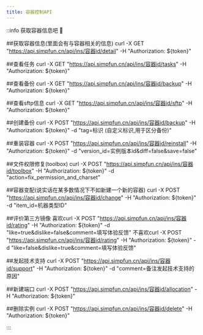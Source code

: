 ```yaml
---
title: 容器控制API
---
```


::info
获取容器信息吧 🤔

##获取容器信息(里面会有与容器相关的信息)
curl -X GET "https://api.simpfun.cn/api/ins/容器id/detail" -H "Authorization: ${token}"

##查看任务
curl -X GET "https://api.simpfun.cn/api/ins/容器id/tasks" -H "Authorization: ${token}"

##查看备份
curl -X GET "https://api.simpfun.cn/api/ins/容器id/backup" -H "Authorization: ${token}"

##查看sftp信息
curl -X GET "https://api.simpfun.cn/api/ins/容器id/sftp" -H "Authorization: ${token}"

##创建备份
curl -X POST "https://api.simpfun.cn/api/ins/容器id/backup" -H "Authorization: ${token}" -d "tag=标识 (自定义标识,用于区分备份)"

##重装容器
curl -X POST "https://api.simpfun.cn/api/ins/容器id/reinstall" -H "Authorization: ${token}" -d "version_id=实例版本id&diff=false&save=false"

##文件权限修复(toolbox)
curl -X POST "https://api.simpfun.cn/api/ins/容器id/toolbox" -H "Authorization: ${token}" -d "action=fix_permission_and_charset"

##容器变配(说实话在某多数情况下不如新建一个新的容器)
curl -X POST "https://api.simpfun.cn/api/ins/容器id/change" -H "Authorization: ${token}" -d "item_id=机器类型ID"

##评价第三方镜像
喜欢curl -X POST "https://api.simpfun.cn/api/ins/容器id/rating" -H "Authorization: ${token}" -d "like=true&dislike=false&comment=填写体验反馈"
不喜欢curl -X POST "https://api.simpfun.cn/api/ins/容器id/rating" -H "Authorization: ${token}" -d "like=false&dislike=true&comment=填写体验反馈"

##发起技术支持
curl -X POST "https://api.simpfun.cn/api/ins/容器id/support" -H "Authorization: ${token}" -d "comment=备注发起技术支持的原因"

##新建端口
curl -X POST "https://api.simpfun.cn/api/ins/容器id/allocation" -H "Authorization: ${token}"

##删除实例
curl -X POST "https://api.simpfun.cn/api/ins/容器id/delete" -H "Authorization: ${token}"

:::